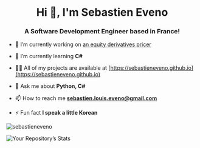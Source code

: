 <h1 align="center">Hi 👋, I'm Sebastien Eveno</h1>
<h3 align="center">A Software Development Engineer based in France!</h3>

- 🔭 I’m currently working on [an equity derivatives pricer](https://github.com/SebastienEveno/equity-derivatives-pricer)

- 🌱 I’m currently learning **C#**

- 👨‍💻 All of my projects are available at [https://sebastieneveno.github.io](https://sebastieneveno.github.io)

- 💬 Ask me about **Python, C#**

- 📫 How to reach me **sebastien.louis.eveno@gmail.com**

- ⚡ Fun fact **I speak a little Korean**

<p><img align="center" src="https://github-readme-stats.vercel.app/api/top-langs?username=sebastieneveno&show_icons=true&locale=en&layout=compact" alt="sebastieneveno" /></p>

![Your Repository’s Stats](https://github-readme-stats.vercel.app/api?username=sebastieneveno&show_icons=true)
